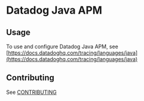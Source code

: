# Datadog Java APM

## Usage

To use and configure Datadog Java APM, see [https://docs.datadoghq.com/tracing/languages/java](https://docs.datadoghq.com/tracing/languages/java)

## Contributing

See [CONTRIBUTING](CONTRIBUTING.MD)
